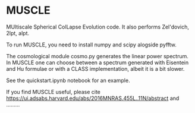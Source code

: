 # MUSCLE
MUltiscale Spherical ColLapse Evolution code. It also performs Zel'dovich, 2lpt, alpt.

To run MUSCLE, you need to install numpy and scipy alogside pyfftw. 

The cosmological module cosmo.py generates the linear power spectrum. In MUSCLE one can choose between a spectrum generated with Eisentein and Hu formulae or with a CLASS implementation, albeit it is a bit slower.

See the quickstart.ipynb notebook for an example.

If you find MUSCLE useful, please cite https://ui.adsabs.harvard.edu/abs/2016MNRAS.455L..11N/abstract and .........
